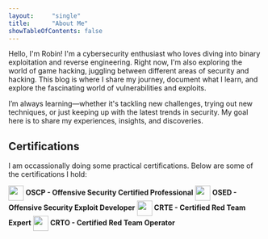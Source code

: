 ```yaml
---
layout:     "single"
title:      "About Me"
showTableOfContents: false
---
```


Hello, I'm Robin! I'm a cybersecurity enthusiast who loves diving into binary exploitation and reverse engineering. Right now, I'm also exploring the world of game hacking, juggling between different areas of security and hacking. This blog is where I share my journey, document what I learn, and explore the fascinating world of vulnerabilities and exploits.

I’m always learning—whether it's tackling new challenges, trying out new techniques, or just keeping up with the latest trends in security. My goal here is to share my experiences, insights, and discoveries.

## Certifications

I am occassionally doing some practical certifications. Below are some of the certifications I hold:

<span style="display: inline-block; vertical-align: middle;"><img src="https://api.accredible.com/v1/frontend/credential_website_embed_image/badge/50388807" width="30" height="30"></span> **OSCP - Offensive Security Certified Professional**
<span style="display: inline-block; vertical-align: middle;"><img src="https://api.accredible.com/v1/frontend/credential_website_embed_image/badge/101146076" width="30" height="30"></span> **OSED - Offensive Security Exploit Developer**
<span style="display: inline-block; vertical-align: middle;"><img src="https://api.accredible.com/v1/frontend/credential_website_embed_image/certificate/63829711" width="30" height="30"></span> **CRTE - Certified Red Team Expert**
<span style="display: inline-block; vertical-align: middle;"><img src="https://api.eu.badgr.io/public/assertions/D8GNmjNTQ92CrBZx4Me2tg/image" width="30" height="30"></span> **CRTO - Certified Red Team Operator**